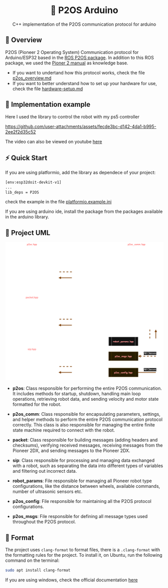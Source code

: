 
<h1 align="center">🔗 P2OS  Arduino</h1>
<p align="center">C++ implementation of the P2OS communication protocol for arduino</p>

## 🎈 Overview

P2OS (Pioneer 2 Operating System) Communication protocol for Arduino/ESP32 based in the [ROS P2OS package](https://github.com/allenh1/p2os). In addition to this ROS package, we used the [Pioner 2 manual](https://www.iri.upc.edu/groups/lrobots/private/Pioneer2/AT_DISK1/DOCUMENTS/p2opman9.pdf) as knowledge base.

- If you want to undertand how this protocol works, check the file [p2os_overview.md](./p2os_overview.md)
- If you want to better understand how to set up your hardware for use, check the file [hardware-setup.md](./hardware-setup.md)

## 🚀 Implementation example

Here I used the library to control the robot with my ps5 controller

https://github.com/user-attachments/assets/fecde3bc-d142-4da1-b995-2ee2f2d35c52

The video can also be viewed on youtube [here](https://www.youtube.com/watch?v=dj5ICpfwBbw)

## ⚡ Quick Start

If you are using platformio, add the library as dependece of your project:

```
[env:esp32doit-devkit-v1]
...
lib_deps = P2OS
```

check the example in the file [platformio.example.ini](./platformio.example.ini)

If you are using arduino ide, install the package from the packages available in the arduino library.

## 🧩 Project UML

![P2OS Arduino UML](./docs/diagramas-test_setup-pioneer_2dx_interface-p2os_comm-Complete.drawio.png)

- **p2os**: Class responsible for performing the entire P2OS communication. It includes methods for startup, shutdown, handling main loop operations, retrieving robot data, and sending velocity and motor state formatted for the robot.

- **p2os_comm**: Class responsible for encapsulating parameters, settings, and helper methods to perform the entire P2OS communication protocol correctly. This class is also responsible for managing the entire finite state machine required to connect with the robot.

- **packet**: Class responsible for building messages (adding headers and checksums), verifying received messages, receiving messages from the Pioneer 2DX, and sending messages to the Pioneer 2DX.

- **sip**: Class responsible for processing and managing data exchanged with a robot, such as separating the data into different types of variables and filtering out incorrect data.

- **robot_params**: File responsible for managing all Pioneer robot type configurations, like the distance between wheels, available commands, number of ultrasonic sensors etc.

- **p2os_config**: File responsible for maintaining all the P2OS protocol configurations.

- **p2os_msgs**: File responsible for defining all message types used throughout the P2OS protocol.

## 🎨 Format

The project uses `clang-format` to format files, there is a `.clang-format` with the formatting rules for the project. To install it, on Ubuntu, run the following command on the terminal:

```bash
sudo apt install clang-format
```

If you are using windows, check the official documentation [here](https://clang.llvm.org/get_started.html)